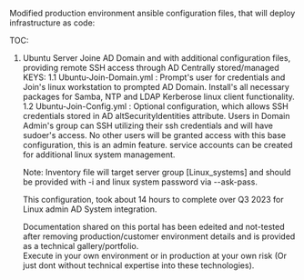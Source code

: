 Modified production environment ansible configuration files, that will deploy infrastructure as code: 

TOC:
1. Ubuntu Server Joine AD Domain and with additional configuration files, providing remote SSH access through AD Centrally stored/managed KEYS: 
  1.1 Ubuntu-Join-Domain.yml  : Prompt's user for credentials and Join's linux workstation to prompted AD Domain.
                                Install's all necessary packages for Samba, NTP and LDAP Kerberose linux client functionality. 
  1.2 Ubuntu-Join-Config.yml  : Optional configuration, which allows SSH credentials stored in AD altSecurityIdentities attribute.
                                Users in Domain Admin's group can SSH utilizing their ssh credentials and will have sudoer's access.
                                 No other users will be granted access with this base configuration, this is an admin feature.
                                 service accounts can be created for additional linux system management.


   Note: Inventory file will target server group [Linux_systems] and should be provided with -i and linux system password via --ask-pass.


   This configuration, took about 14 hours to complete over Q3 2023 for Linux admin AD System integration.

   Documentation shared on this portal has been edeited and not-tested after removing production/customer environment details and is provided as a technical gallery/portfolio.  
   Execute in your own environment or in production at your own risk (Or just dont without technical expertise into these technologies).  
